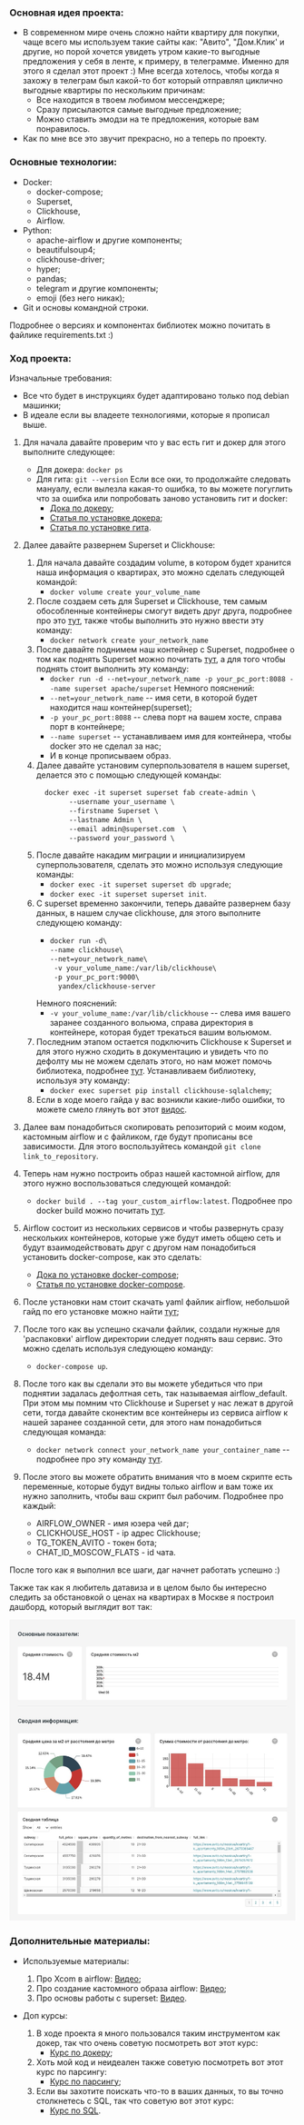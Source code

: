 ### Основная идея проекта:

- В современном мире очень сложно найти квартиру для покупки, чаще всего мы используем такие сайты как: "Авито", "Дом.Клик' и другие, 
но порой хочется увидеть утром какие-то выгодные предложения у себя в ленте, к примеру, в телеграмме. Именно для этого я сделал этот проект :) 
Мне всегда хотелось, чтобы когда я захожу в телеграм был какой-то бот который отправлял циклично выгодные квартиры по нескольким причинам:
  - Все находится в твоем любимом мессенджере;
  - Сразу присылаются самые выгодные предложение;
  - Можно ставить эмодзи на те предложения, которые вам понравилось.
- Как по мне все это звучит прекрасно, но а теперь по проекту. 

### Основные технологии:

- Docker:
  - docker-compose; 
  - Superset,
  - Clickhouse,
  - Airflow.
- Python:
  - apache-airflow и другие компоненты;
  - beautifulsoup4;
  - clickhouse-driver;
  - hyper;
  - pandas;
  - telegram и другие компоненты;
  - emoji (без него никак);
- Git и основы командной строки.

Подробнее о версиях и компонентах библиотек можно почитать в файлике requirements.txt :) 

### Ход проекта:

Изначальные требования:
- Все что будет в инструкциях будет адаптировано только под debian машинки;
- В идеале если вы владеете технологиями, которые я прописал выше.

1. Для начала давайте проверим что у вас есть гит и докер для этого выполните следующее:
   - Для докера:
     ```docker ps```
   - Для гита:
     ```git --version```
   Если все оки, то продолжайте следовать мануалу, если вылезла какая-то ошибка, то вы можете погуглить что за ошибка или попробовать
   заново установить гит и docker: 
      - [Дока по докеру](https://docs.docker.com/engine/install/ubuntu/);
      - [Статья по установке докера](https://www.digitalocean.com/community/tutorials/how-to-install-and-use-docker-on-ubuntu-20-04-ru);
      - [Статья по установке гита](https://www.digitalocean.com/community/tutorials/how-to-install-git-on-ubuntu-20-04).

2. Далее давайте развернем Superset и Clickhouse:
   1. Для начала давайте создадим volume, в котором будет хранится наша информация о квартирах, это можно сделать следующей командой:
      - ```docker volume create your_volume_name```
   2. После создаем сеть для Superset и Clickhouse, тем самым обособленные контейнеры смогут видеть друг друга, подробнее про это
      [тут](https://www.youtube.com/watch?v=bKFMS5C4CG0), также чтобы выполнить это нужно ввести эту команду:
      - ```docker network create your_network_name```
   3. После давайте поднимем наш контейнер с Superset, подробнее о том как поднять Superset можно почитать 
      [тут](https://hub.docker.com/r/apache/superset), а для того чтобы поднять стоит выполнить эту команду:
      - ```docker run -d --net=your_network_name -p your_pc_port:8088 --name superset apache/superset```
   Немного пояснений:
      - ```--net=your_network_name``` -- имя сети, в которой будет находится наш контейнер(superset);
      - ```-p your_pc_port:8088``` -- слева порт на вашем хосте, справа порт в контейнере;
      - ```--name superset``` -- устанавливаем имя для контейнера, чтобы docker это не сделал за нас;
      - И в конце прописываем образ.
   4. Далее давайте установим суперпользователя в нашем superset, делается это с помощью следующей команды:
      ``` 
        docker exec -it superset superset fab create-admin \
              --username your_username \
              --firstname Superset \ 
              --lastname Admin \ 
              --email admin@superset.com  \
              --password your_password \
      ```
   5. После давайте накадим миграции и инициализируем суперпользователя, сделать это можно используя следующие команды:
      - ```docker exec -it superset superset db upgrade```;
      - ```docker exec -it superset superset init```.
   6. С superset временно закончили, теперь давайте развернем базу данных, в нашем случае clickhouse, для этого 
      выполните следующею команду:
      - ```
        docker run -d\
        --name clickhouse\
        --net=your_network_name\
         -v your_volume_name:/var/lib/clickhouse\
         -p your_pc_port:9000\
          yandex/clickhouse-server
        ```
      Немного пояснений:
      - ```-v your_volume_name:/var/lib/clickhouse``` -- слева имя вашего заранее созданного вольюма, справа директория
      в контейнере, которая будет трекаться вашим вольюмом.
   7. Последним этапом остается подключить  Clickhouse к Superset и для этого нужно сходить в документацию и увидеть что 
      по дефолту мы не можем сделать этого, но нам может помочь библиотека, подробнее 
      [тут](https://superset.apache.org/docs/databases/clickhouse/). Устанавливаем библиотеку, используя эту команду:
      - ```docker exec superset pip install clickhouse-sqlalchemy```;
   8. Если в ходе моего гайда у вас возникли какие-либо ошибки, то можете смело глянуть вот этот [видос](https://www.youtube.com/watch?v=I1h2YaWW9PE&t=1s).

3. Далее вам понадобиться скопировать репозиторий с моим кодом, кастомным airflow и с файликом, где будут прописаны все зависимости.
   Для этого воспользуйтесь командой  ```git clone link_to_repository```.
4. Теперь нам нужно построить образ нашей кастомной airflow, для этого нужно воспользоваться следующей командой:
   - ```docker build . --tag your_custom_airflow:latest```. 
   Подробнее про docker build можно почитать [тут](https://docs.docker.com/engine/reference/commandline/build/).
5. Airflow состоит из нескольких сервисов и чтобы развернуть сразу нескольких контейнеров, которые уже будут иметь общею сеть 
   и будут взаимодействовать друг с другом нам понадобиться установить docker-compose, как это сделать:
   - [Дока по установке docker-compose](https://docs.docker.com/compose/install/);
   - [Статья по установке docker-compose](https://www.digitalocean.com/community/tutorials/how-to-install-and-use-docker-compose-on-ubuntu-20-04).
6. После установки нам стоит скачать yaml файлик airflow, небольшой гайд по его установке можно найти [тут](https://airflow.apache.org/docs/apache-airflow/2.5.1/docker-compose.yaml);
7. После того как вы успешно скачали файлик, создали нужные для 'распаковки' airflow директории следует поднять ваш сервис.
   Это можно сделать используя следующею команду:
   - ```docker-compose up```.
8. После того как вы сделали это вы можете убедиться что при поднятии задалась дефолтная сеть, так называемая airflow_default. При этом 
   мы помним что Clickhouse и Superset у нас лежат в другой сети, тогда давайте сконектим все контейнеры из сервиса airflow к нашей
   заранее созданной сети, для этого нам понадобиться следующая команда:
   - ```docker network connect your_network_name your_container_name``` -- подробнее про эту команду [тут](https://docs.docker.com/engine/reference/commandline/network_connect/). 
9. После этого вы можете обратить внимания что в моем скрипте есть переменные, которые будут видны только airflow и вам тоже их нужно
    заполнить, чтобы ваш скрипт был рабочим. Подробнее про каждый:
    - AIRFLOW_OWNER - имя юзера чей даг;
    - CLICKHOUSE_HOST - ip адрес Clickhouse;
    - TG_TOKEN_AVITO - токен бота;
    - CHAT_ID_MOSCOW_FLATS - id чата. 

После того как я выполнил все шаги, даг начнет работать успешно :)  

Также так как я любитель датавиза и в целом было бы интересно следить за обстановкой о ценах на квартирах в Москве я построил дашборд,
который выглядит вот так: 

![Dashboard](dashboard.jpg)

### Дополнительные материалы:

- Используемые материалы:
     1. Про Xcom в airflow: [Видео](https://www.youtube.com/watch?v=8veO7-SN5ZY);
     2. Про создание кастомного образа airflow: [Видео](https://www.youtube.com/watch?v=0UepvC9X4HY&t=165s);
     3. Про основы работы с superset: [Видео](https://www.youtube.com/watch?v=EW1dr9sdsyQ).

- Доп курсы:
     1. В ходе проекта я много пользовался таким инструментом как докер, так что очень советую посмотреть вот этот курс:
        - [Курс по докеру](https://karpov.courses/docker);
     2. Хоть мой код и неидеален также советую посмотреть вот этот курс по парсингу:
        - [Курс по парсингу](https://stepik.org/course/104774/info);
     3. Если вы захотите поискать что-то в ваших данных, то вы точно столкнетесь с SQL, так что советую вот этот курс:
        - [Курс по SQL](https://karpov.courses/simulator-sql).


